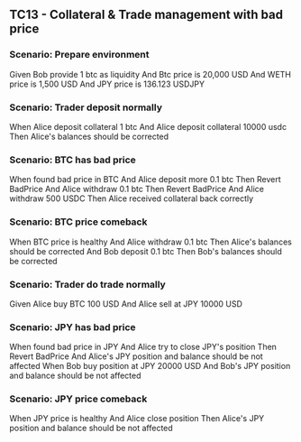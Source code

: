 ## TC13 - Collateral & Trade management with bad price

### Scenario: Prepare environment
Given Bob provide 1 btc as liquidity
And Btc price is 20,000 USD
And WETH price is 1,500 USD
And JPY price is 136.123 USDJPY


### Scenario: Trader deposit normally
When Alice deposit collateral 1 btc
And Alice deposit collateral 10000 usdc
Then Alice's balances should be corrected

### Scenario: BTC has bad price
When found bad price in BTC
And Alice deposit more 0.1 btc
Then Revert BadPrice
And Alice withdraw 0.1 btc
Then Revert BadPrice
And Alice withdraw 500 USDC
Then Alice received collateral back correctly

### Scenario: BTC price comeback
When BTC price is healthy
And Alice withdraw 0.1 btc
Then Alice's balances should be corrected
And Bob deposit 0.1 btc
Then Bob's balances should be corrected

### Scenario: Trader do trade normally
Given Alice buy BTC 100 USD
And Alice sell at JPY 10000 USD

### Scenario: JPY has bad price
When found bad price in JPY
And Alice try to close JPY's position
Then Revert BadPrice 
And Alice's JPY position and balance should be not affected
When Bob buy position at JPY 20000 USD
And Bob's JPY position and balance should be not affected

### Scenario: JPY price comeback
When JPY price is healthy
And Alice close position
Then Alice's JPY position and balance should be not affected

